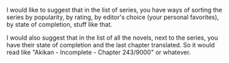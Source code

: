 I would like to suggest that in the list of series, you have ways of sorting the series by popularity, by rating, by editor's choice (your personal favorites), by state of completion, stuff like that. 

I would also suggest that in the list of all the novels, next to the series, you have their state of completion and the last chapter translated. So it would read like "Akikan - Incomplete - Chapter 243/9000" or whatever.
